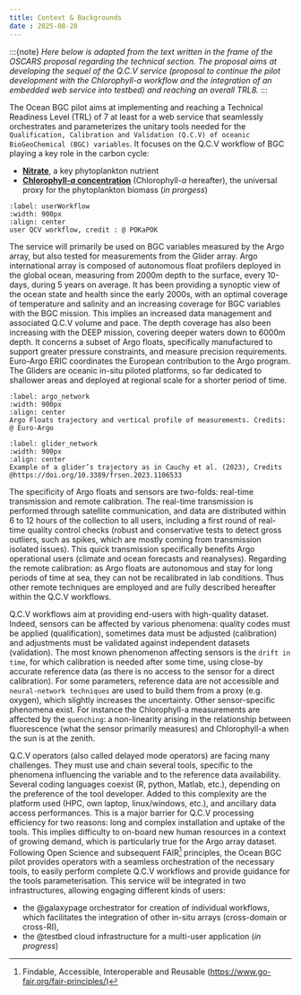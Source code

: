 ```yaml
---
title: Context & Backgrounds
date : 2025-08-20
---
```


:::{note}
*Here below is adapted from the text written in the frame of the OSCARS proposal regarding the technical section. The proposal aims at developing the sequel of the Q.C.V service (proposal to continue the pilot development with the Chlorophyll-a workflow and the integration of an embedded web service into testbed) and reaching an overall TRL8.*
:::

The Ocean BGC pilot aims at implementing and reaching a Technical Readiness Level (TRL) of 7 at least for a web service that seamlessly orchestrates and parameterizes the unitary tools needed for the `Qualification, Calibration and Validation (Q.C.V) of oceanic BioGeoChemical (BGC) variables`. It focuses on the Q.C.V workflow of BGC playing a key role in the carbon cycle:  
* **[Nitrate](https://biogeochemical-argo.org/measured-variables-nitrate.php)**, a key phytoplankton nutrient
* **[Chlorophyll-*a* concentration](https://biogeochemical-argo.org/measured-variables-chlorophyll-a.php)** (Chlorophyll-*a* hereafter), the universal proxy for the phytoplankton biomass (*in prorgess*)

```{figure}  ../../embedded-ressources/figures/S111_BGC-QCV-webPlatform_workflow_user-actions.png
:label: userWorkflow
:width: 900px
:align: center
user QCV workflow, credit : @ POKaPOK
```

The service will primarily be used on BGC variables measured by the Argo array, but also tested for measurements from the Glider array. Argo international array is composed of autonomous float profilers deployed in the global ocean, measuring from 2000m depth to the surface, every 10-days, during 5 years on average. It has been providing a synoptic view of the ocean state and health since the early 2000s, with an optimal coverage of temperature and salinity and an increasing coverage for BGC variables with the BGC mission. This implies an increased data management and associated Q.C.V volume and pace. The depth coverage has also been increasing with the DEEP mission, covering deeper waters down to 6000m depth. It concerns a subset of Argo floats, specifically manufactured to support greater pressure constraints, and measure precision requirements. Euro-Argo ERIC coordinates the European contribution to the Argo program. The Gliders are oceanic in-situ piloted platforms, so far dedicated to shallower areas and deployed at regional scale  for a shorter period of time.

```{figure}  ../../embedded-ressources/figures/S111-Argo.png
:label: argo_network
:width: 900px
:align: center
Argo Floats trajectory and vertical profile of measurements. Credits: @ Euro-Argo
```

```{figure}  ../../embedded-ressources/figures/S111_frsen-04-1106533-g002.jpg
:label: glider_network
:width: 900px
:align: center
Example of a glider’s trajectory as in Cauchy et al. (2023), Credits @https://doi.org/10.3389/frsen.2023.1106533
```

The specificity of Argo floats and sensors are two-folds: real-time transmission and remote calibration. The real-time transmission is performed through satellite communication, and data are distributed within 6 to 12 hours of the collection to all users, including a first round of real-time quality control checks (robust and conservative tests to detect gross outliers, such as spikes, which are mostly coming from transmission isolated issues). This quick transmission specifically benefits Argo operational users (climate and ocean forecasts and reanalyses). Regarding the remote calibration: as Argo floats are autonomous and stay for long periods of time at sea, they can not be recalibrated in lab conditions. Thus other remote techniques are employed and are fully described hereafter within the Q.C.V workflows.

Q.C.V workflows aim at providing end-users with high-quality dataset. Indeed, sensors can be affected by various phenomena: quality codes must be applied (qualification), sometimes data must be adjusted (calibration) and adjustments must be validated against independent datasets (validation). 
The most known phenomenon affecting sensors is the `drift in time`, for which calibration is needed after some time, using close-by accurate reference data (as there is no access to the sensor for a direct calibration). For some parameters, reference data are not accessible and `neural-network techniques` are used to build them from a proxy (e.g. oxygen), which slightly increases the uncertainty. Other sensor-specific phenomena exist. For instance the Chlorophyll-a measurements are affected by the `quenching`: a non-linearity arising in the relationship between fluorescence (what the sensor primarily measures) and Chlorophyll-a when the sun is at the zenith.

Q.C.V operators (also called delayed mode operators) are facing many challenges. They must use and chain several tools, specific to the phenomena influencing the variable and to the reference data availability. Several coding languages coexist (R, python, Matlab, etc.), depending on the preference of the tool developer. Added to this complexity are the platform used (HPC, own laptop, linux/windows, etc.), and ancillary data access performances. This is a major barrier for Q.C.V processing efficiency for two reasons: long and complex installation and uptake of the tools. This implies difficulty to on-board new human resources in a context of growing demand, which is particularly true for the Argo array dataset.
Following Open Science and subsequent FAIR[^myref] principles, the Ocean BGC pilot provides operators with a seamless orchestration of the necessary tools, to easily perform complete Q.C.V workflows and provide guidance for the tools parameterisation. This service will be integrated in two infrastructures, allowing engaging different kinds of users: 

[^myref]:Findable, Accessible, Interoperable and Reusable (https://www.go-fair.org/fair-principles/) 


* the @galaxypage orchestrator for creation of individual workflows, which facilitates the integration of other in-situ arrays (cross-domain or cross-RI), 
* the @testbed cloud infrastructure for a multi-user application (*in progress*)

